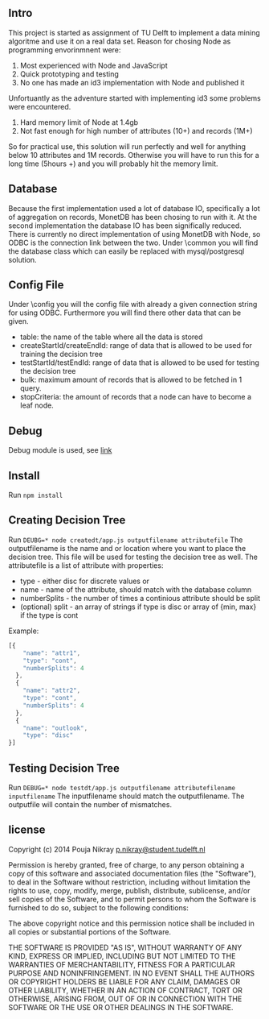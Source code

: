 ## Intro
This project is started as assignment of TU Delft to implement a data mining algoritme and use it on a real data set.
Reason for chosing Node as programming envorinmnent were:
 1. Most experienced with Node and JavaScript
 2. Quick prototyping and testing
 3. No one has made an id3 implementation with Node and published it

Unfortuantly as the adventure started with implementing id3 some problems were encountered.
 1. Hard memory limit of Node at 1.4gb
 2. Not fast enough for high number of attributes (10+) and records (1M+)

So for practical use, this solution will run perfectly and well for anything below 10 attributes and 1M records.
Otherwise you will have to run this for a long time (5hours +) and you will probably hit the memory limit.

## Database
Because the first implementation used a lot of database IO, specifically a lot of aggregation on records, MonetDB has been chosing to run with it. At the second implementation the database IO has been significally reduced.
There is currently no direct implementation of using MonetDB with Node, so ODBC is the connection link between the two.
Under \common you will find the database class which can easily be replaced with mysql/postgresql solution.

## Config File
Under \config you will the config file with already a given connection string for using ODBC.
Furthermore you will find there other data that can be given.
 * table: the name of the table where all the data is stored
 * createStartId/createEndId: range of data that is allowed to be used for training the decision tree
 * testStartId/testEndId: range of data that is allowed to be used for testing the decision tree
 * bulk: maximum amount of records that is allowed to be fetched in 1 query.
 * stopCriteria: the amount of records that a node can have to become a leaf node.

## Debug
Debug module is used, see [link](https://github.com/visionmedia/debug) 

## Install
Run `npm install`

## Creating Decision Tree
Run `DEUBG=* node createdt/app.js outputfilename attributefile`
The outputfilename is the name and or location where you want to place the decision tree. This file will be used for testing the decision tree as well.
The attributefile is a list of attribute with properties:
 * type - either disc for discrete values or 
 * name - name of the attribute, should match with the database column
 * numberSplits - the number of times a continious attribute should be split
 * (optional) split - an array of strings if type is disc or array of {min, max} if the type is cont

Example:
```javascript
[{
    "name": "attr1",
    "type": "cont",
    "numberSplits": 4
  },
  {
    "name": "attr2",
    "type": "cont",
    "numberSplits": 4
  },
  {
    "name": "outlook",
    "type": "disc"
}]
```
## Testing Decision Tree
Run `DEBUG=* node testdt/app.js outputfilename attributefilename inputfilename`
The inputfilename should match the outputfilename. The outputfile will contain the number of mismatches.

license
-------

Copyright (c) 2014 Pouja Nikray <p.nikray@student.tudelft.nl>

Permission is hereby granted, free of charge, to any person obtaining a copy of 
this software and associated documentation files (the "Software"), to deal in 
the Software without restriction, including without limitation the rights to 
use, copy, modify, merge, publish, distribute, sublicense, and/or sell copies of
the Software, and to permit persons to whom the Software is furnished to do so,
subject to the following conditions:

The above copyright notice and this permission notice shall be included in all
copies or substantial portions of the Software.

THE SOFTWARE IS PROVIDED "AS IS", WITHOUT WARRANTY OF ANY KIND, EXPRESS OR 
IMPLIED, INCLUDING BUT NOT LIMITED TO THE WARRANTIES OF MERCHANTABILITY, FITNESS
FOR A PARTICULAR PURPOSE AND NONINFRINGEMENT. IN NO EVENT SHALL THE AUTHORS OR 
COPYRIGHT HOLDERS BE LIABLE FOR ANY CLAIM, DAMAGES OR OTHER LIABILITY, WHETHER 
IN AN ACTION OF CONTRACT, TORT OR OTHERWISE, ARISING FROM, OUT OF OR IN
CONNECTION WITH THE SOFTWARE OR THE USE OR OTHER DEALINGS IN THE SOFTWARE.

